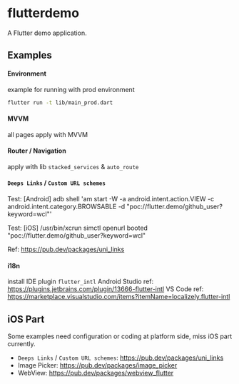 # flutterdemo

A Flutter demo application.

## Examples

#### Environment
example for running with prod environment
```bash
flutter run -t lib/main_prod.dart
```

#### MVVM
all pages apply with MVVM

#### Router / Navigation
apply with lib `stacked_services` & `auto_route`

#### `Deeps Links` / `Custom URL schemes`
Test: [Android] adb shell 'am start -W -a android.intent.action.VIEW -c android.intent.category.BROWSABLE -d "poc://flutter.demo/github_user?keyword=wcl"'

Test: [iOS] /usr/bin/xcrun simctl openurl booted "poc://flutter.demo/github_user?keyword=wcl"

Ref: https://pub.dev/packages/uni_links

#### i18n
install IDE plugin `flutter_intl`
Android Studio ref: https://plugins.jetbrains.com/plugin/13666-flutter-intl
VS Code ref: https://marketplace.visualstudio.com/items?itemName=localizely.flutter-intl

## iOS Part

Some examples need configuration or coding at platform side, miss iOS part currently.

- `Deeps Links` / `Custom URL schemes`: https://pub.dev/packages/uni_links
- Image Picker: https://pub.dev/packages/image_picker
- WebView: https://pub.dev/packages/webview_flutter
